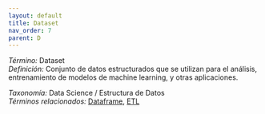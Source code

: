 ```yaml
---
layout: default
title: Dataset
nav_order: 7
parent: D
---
```


*Término:* Dataset  
*Definición:* Conjunto de datos estructurados que se utilizan para el análisis, entrenamiento de modelos de machine learning, y otras aplicaciones.

*Taxonomía:* Data Science / Estructura de Datos  
*Términos relacionados:* [Dataframe](https://maleniski.github.io/diccionario-angl-tec-mx/docs/alfabeticamente/D/dataframe/), [ETL](https://maleniski.github.io/diccionario-angl-tec-mx/docs/alfabeticamente/E/etl/)
